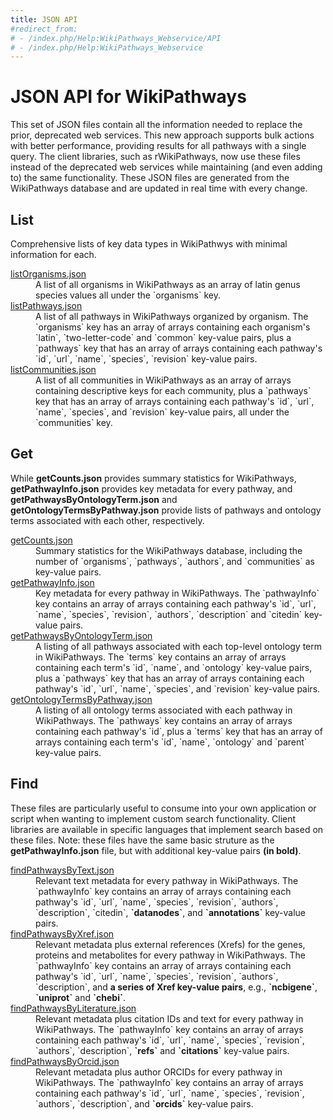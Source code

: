 ```yaml
---
title: JSON API
#redirect_from: 
# - /index.php/Help:WikiPathways_Webservice/API
# - /index.php/Help:WikiPathways_Webservice
---
```


<h1>JSON API for WikiPathways</h1>
This set of JSON files contain all the information needed to replace the prior, deprecated web services. This new approach supports bulk actions with better performance, providing results for all pathways with a single query. The client libraries, such as rWikiPathways, now use these files instead of the deprecated web services while maintaining (and even adding to) the same functionality. These JSON files are generated from the WikiPathways database and are updated in real time with every change. 

<h2>List</h2>
Comprehensive lists of key data types in WikiPathwys with minimal information for each. 
<dl>
    <dt><a href="./listOrganisms.json">listOrganisms.json</a></dt>
    <dd>A list of all organisms in WikiPathways as an array of latin genus species values all under the `organisms` key.</dd>
    <dt><a href="./listPathways.json">listPathways.json</a></dt>
    <dd>A list of all pathways in WikiPathways organized by organism. The `organisms` key has an array of arrays containing each organism's `latin`, `two-letter-code` and `common` key-value pairs, plus a `pathways` key that has an array of arrays containing each pathway's `id`, `url`, `name`, `species`, `revision` key-value pairs.</dd>
    <dt><a href="./listCommunities.json">listCommunities.json</a></dt>
    <dd>A list of all communities in WikiPathways as an array of arrays containing descriptive keys for each community, plus a `pathways` key that has an array of arrays containing each pathway's `id`, `url`, `name`, `species`, and `revision` key-value pairs, all under the `communities` key.</dd>
</dl>

<h2>Get</h2>
While <b>getCounts.json</b> provides summary statistics for WikiPathways, <b>getPathwayInfo.json</b> provides key metadata for every pathway, and <b>getPathwaysByOntologyTerm.json</b> and <b>getOntologyTermsByPathway.json</b> provide lists of pathways and ontology terms associated with each other, respectively.
<dl>
    <dt><a href="./getCounts.json">getCounts.json</a></dt>
    <dd>Summary statistics for the WikiPathways database, including the number of `organisms`, `pathways`, `authors`, and `communities` as key-value pairs.</dd>
    <dt><a href="./getPathwayInfo.json">getPathwayInfo.json</a></dt>
    <dd>Key metadata for every pathway in WikiPathways. The `pathwayInfo` key contains an array of arrays containing each pathway's `id`, `url`, `name`, `species`, `revision`, `authors`, `description` and `citedin` key-value pairs.</dd>
    <dt><a href="./getPathwaysByOntologyTerm.json">getPathwaysByOntologyTerm.json</a></dt>
    <dd>A listing of all pathways associated with each top-level ontology term in WikiPathways. The `terms` key contains an array of arrays containing each term's `id`, `name`, and `ontology` key-value pairs, plus a `pathways` key that has an array of arrays containing each pathway's `id`, `url`, `name`, `species`, and `revision` key-value pairs.</dd>
    <dt><a href="./getOntologyTermsByPathway.json">getOntologyTermsByPathway.json</a></dt>
    <dd>A listing of all ontology terms associated with each pathway in WikiPathways. The `pathways` key contains an array of arrays containing each pathway's `id`, plus a `terms` key that has an array of arrays containing each term's `id`, `name`, `ontology` and `parent` key-value pairs.</dd>
</dl>

<h2>Find</h2>
These files are particularly useful to consume into your own application or script when wanting to implement custom search functionality. Client libraries are available in specific languages that implement search based on these files. Note: these files have the same basic struture as the <b>getPathwayInfo.json</b> file, but with additional key-value pairs <b>(in bold)</b>.
<dl>
    <dt><a href="./findPathwaysByText.json">findPathwaysByText.json</a></dt>
    <dd>Relevant text metadata for every pathway in WikiPathways. The `pathwayInfo` key contains an array of arrays containing each pathway's `id`, `url`, `name`, `species`, `revision`, `authors`, `description`, `citedin`, <b>`datanodes`</b>, and <b>`annotations`</b> key-value pairs.</dd>
    <dt><a href="./findPathwaysByXref.json">findPathwaysByXref.json</a></dt>
    <dd>Relevant metadata plus external references (Xrefs) for the genes, proteins and metabolites for every pathway in WikiPathways. The `pathwayInfo` key contains an array of arrays containing each pathway's `id`, `url`, `name`, `species`, `revision`, `authors`, `description`, and <b>a series of Xref key-value pairs</b>, e.g., <b>`ncbigene`</b>, <b>`uniprot`</b> and <b>`chebi`</b>.</dd>
    <dt><a href="./findPathwaysByLiterature.json">findPathwaysByLiterature.json</a></dt>
    <dd>Relevant metadata plus citation IDs and text for every pathway in WikiPathways. The `pathwayInfo` key contains an array of arrays containing each pathway's `id`, `url`, `name`, `species`, `revision`, `authors`, `description`, <b>`refs`</b> and <b>`citations`</b> key-value pairs.</dd>
    <dt><a href="./findPathwaysByOrcid.json">findPathwaysByOrcid.json</a></dt>
    <dd>Relevant metadata plus author ORCIDs for every pathway in WikiPathways. The `pathwayInfo` key contains an array of arrays containing each pathway's `id`, `url`, `name`, `species`, `revision`, `authors`, `description`, and <b>`orcids`</b> key-value pairs.</dd>
</dl>